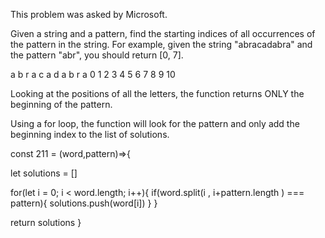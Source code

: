 This problem was asked by Microsoft.

Given a string and a pattern, find the starting indices of all occurrences of the pattern in the string. For example, given the string "abracadabra" and the pattern "abr", you should return [0, 7].

<!-- attempt at solving -->
a b r a c a d a b r a
0 1 2 3 4 5 6 7 8 9 10

Looking at the positions of all the letters, the function returns ONLY the beginning of the pattern.

Using a for loop, the function will look for the pattern and only add the beginning index to the list of solutions.


const 211 = (word,pattern)=>{

  let solutions = []

  for(let i = 0; i < word.length; i++){
    if(word.split(i , i+pattern.length ) === pattern){
      solutions.push(word[i])
    }
  }

  return solutions
}
